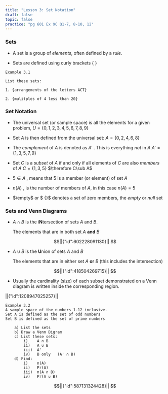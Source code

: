 ```yaml
---
title: "Lesson 3: Set Notation"
draft: false
topic: false
practice: "pg 601 Ex 9C Q1-7, 8-10, 12"
---
```


### Sets

- A set is a group of *elements*, often defined by a *rule*.

- Sets are defined using curly brackets $\{\text{ } \}$

```
Example 3.1

List these sets:

1. {arrangements of the letters ACT}

2. {mulitples of 4 less than 20}
```

### Set Notation

- The universal set (or sample space) is all the elements for a given problem,
   $U=\{0,1,2,3,4,5,6,7,8,9\}$  
  
   
- Set $A$ is then defined from the universal set:
  $A=\{0,2,4,6,8\}$  
   
- The *complement* of $A$ is denoted as $A'$ . This is everything *not* in $A$ 
  $A'=\{1,3,5,7,9\}$  

- Set $C$ is a *subset* of $A$ if and only if all elements of $C$ are also *members* of $A$
$C=\{1,3,5\}$
$\therefore C\sub A$  
  
- $5\in A$ , means that 5 is a member (or element) of set $A$

- $n(A)$ , is the number of members of $A$, in this case $n(A)=5$

- $\empty$ or $ \{\}$ denotes a set of zero members, the *empty* or *null* set



### Sets and Venn Diagrams

- $A \cap B$ is the i**N**tersection of sets $A$ and $B$. 
  
  The elements that are in both set $A$ **and** $B$

```math
||{"id":602228091130}||


```


* $A\cup B$ is the **U**nion of sets $A$ and $B$
  
  The elements that are in either set $A$ **or** $B$  (this includes the intersection)

```math
||{"id":418504269715}||


```




* Usually the cardinality (size) of each subset demonstrated on a Venn diagram is written inside the corresponding region. 
  
  ```math
||{"id":1208947025257}||


```
Example 3.2
A sample space of the numbers 1-12 inclusive.
Set A is defined as the set of odd numbers
Set B is defined as the set of prime numbers 

    a) List the sets
    b) Draw a Venn Digram
    c) List these sets:
        i)    A ∩ B
        ii)   A ∪ B
        iii)  A'
        iv)   B only   (A' ∩ B)
    d) Find:
        i)    n(A)
        ii)   Pr(A)
        iii)  n(A ∩ B)
        iv)   Pr(A ∪ B)
```

```math
||{"id":587131324428}||


```

